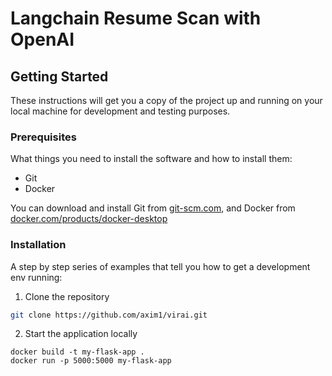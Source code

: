# Langchain Resume Scan with OpenAI


## Getting Started

These instructions will get you a copy of the project up and running on your local machine for development and testing purposes.

### Prerequisites

What things you need to install the software and how to install them:

- Git
- Docker

You can download and install Git from [git-scm.com](https://git-scm.com/), and Docker from [docker.com/products/docker-desktop](https://www.docker.com/products/docker-desktop/)

### Installation

A step by step series of examples that tell you how to get a development env running:

1. Clone the repository

```bash
git clone https://github.com/axim1/virai.git
```

2. Start the application locally
```
docker build -t my-flask-app .
docker run -p 5000:5000 my-flask-app
```
